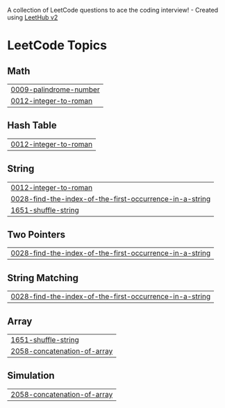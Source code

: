 A collection of LeetCode questions to ace the coding interview! - Created using [LeetHub v2](https://github.com/arunbhardwaj/LeetHub-2.0)
<!---LeetCode Topics Start-->
# LeetCode Topics
## Math
|  |
| ------- |
| [0009-palindrome-number](https://github.com/Manjudaksh/LeetCode-Problems/tree/master/0009-palindrome-number) |
| [0012-integer-to-roman](https://github.com/Manjudaksh/LeetCode-Problems/tree/master/0012-integer-to-roman) |
## Hash Table
|  |
| ------- |
| [0012-integer-to-roman](https://github.com/Manjudaksh/LeetCode-Problems/tree/master/0012-integer-to-roman) |
## String
|  |
| ------- |
| [0012-integer-to-roman](https://github.com/Manjudaksh/LeetCode-Problems/tree/master/0012-integer-to-roman) |
| [0028-find-the-index-of-the-first-occurrence-in-a-string](https://github.com/Manjudaksh/LeetCode-Problems/tree/master/0028-find-the-index-of-the-first-occurrence-in-a-string) |
| [1651-shuffle-string](https://github.com/Manjudaksh/LeetCode-Problems/tree/master/1651-shuffle-string) |
## Two Pointers
|  |
| ------- |
| [0028-find-the-index-of-the-first-occurrence-in-a-string](https://github.com/Manjudaksh/LeetCode-Problems/tree/master/0028-find-the-index-of-the-first-occurrence-in-a-string) |
## String Matching
|  |
| ------- |
| [0028-find-the-index-of-the-first-occurrence-in-a-string](https://github.com/Manjudaksh/LeetCode-Problems/tree/master/0028-find-the-index-of-the-first-occurrence-in-a-string) |
## Array
|  |
| ------- |
| [1651-shuffle-string](https://github.com/Manjudaksh/LeetCode-Problems/tree/master/1651-shuffle-string) |
| [2058-concatenation-of-array](https://github.com/Manjudaksh/LeetCode-Problems/tree/master/2058-concatenation-of-array) |
## Simulation
|  |
| ------- |
| [2058-concatenation-of-array](https://github.com/Manjudaksh/LeetCode-Problems/tree/master/2058-concatenation-of-array) |
<!---LeetCode Topics End-->